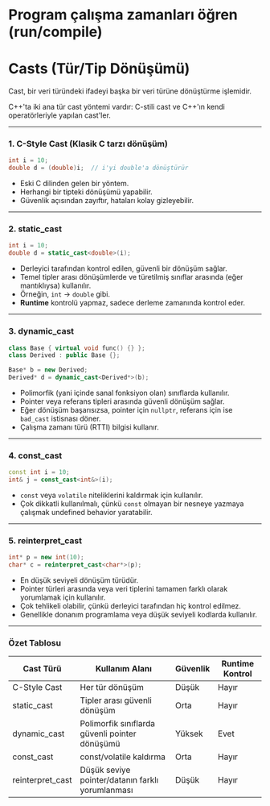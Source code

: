 
# Program çalışma zamanları öğren (run/compile)

# Casts (Tür/Tip Dönüşümü)

Cast, bir veri türündeki ifadeyi başka bir veri türüne dönüştürme işlemidir.



C++'ta iki ana tür cast yöntemi vardır: C-stili cast ve C++'ın kendi operatörleriyle yapılan cast'ler.

---

### 1. **C-Style Cast (Klasik C tarzı dönüşüm)**

```cpp
int i = 10;
double d = (double)i;  // i'yi double'a dönüştürür
```

* Eski C dilinden gelen bir yöntem.
* Herhangi bir tipteki dönüşümü yapabilir.
* Güvenlik açısından zayıftır, hataları kolay gizleyebilir.

---

### 2. **static_cast**

```cpp
int i = 10;
double d = static_cast<double>(i);
```

* Derleyici tarafından kontrol edilen, güvenli bir dönüşüm sağlar.
* Temel tipler arası dönüşümlerde ve türetilmiş sınıflar arasında (eğer mantıklıysa) kullanılır.
* Örneğin, `int` → `double` gibi.
* **Runtime** kontrolü yapmaz, sadece derleme zamanında kontrol eder.

---

### 3. **dynamic_cast**

```cpp
class Base { virtual void func() {} };
class Derived : public Base {};

Base* b = new Derived;
Derived* d = dynamic_cast<Derived*>(b);
```

* Polimorfik (yani içinde sanal fonksiyon olan) sınıflarda kullanılır.
* Pointer veya referans tipleri arasında güvenli dönüşüm sağlar.
* Eğer dönüşüm başarısızsa, pointer için `nullptr`, referans için ise `bad_cast` istisnası döner.
* Çalışma zamanı türü (RTTI) bilgisi kullanır.

---

### 4. **const_cast**

```cpp
const int i = 10;
int& j = const_cast<int&>(i);
```

* `const` veya `volatile` niteliklerini kaldırmak için kullanılır.
* Çok dikkatli kullanılmalı, çünkü `const` olmayan bir nesneye yazmaya çalışmak undefined behavior yaratabilir.

---

### 5. **reinterpret_cast**

```cpp
int* p = new int(10);
char* c = reinterpret_cast<char*>(p);
```

* En düşük seviyeli dönüşüm türüdür.
* Pointer türleri arasında veya veri tiplerini tamamen farklı olarak yorumlamak için kullanılır.
* Çok tehlikeli olabilir, çünkü derleyici tarafından hiç kontrol edilmez.
* Genellikle donanım programlama veya düşük seviyeli kodlarda kullanılır.

---

### Özet Tablosu

| Cast Türü        | Kullanım Alanı                                   | Güvenlik | Runtime Kontrol |
| ---------------- | ------------------------------------------------ | -------- | --------------- |
| C-Style Cast     | Her tür dönüşüm                                  | Düşük    | Hayır           |
| static_cast      | Tipler arası güvenli dönüşüm                     | Orta     | Hayır           |
| dynamic_cast     | Polimorfik sınıflarda güvenli pointer dönüşümü   | Yüksek   | Evet            |
| const_cast       | const/volatile kaldırma                          | Orta     | Hayır           |
| reinterpret_cast | Düşük seviye pointer/datanın farklı yorumlanması | Düşük    | Hayır           |

